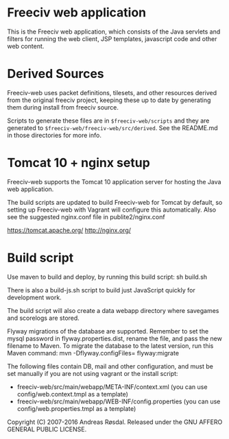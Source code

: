 Freeciv web application
=======================

This is the Freeciv web application, which consists of the Java servlets
and filters for running the web client, JSP templates, javascript code
and other web content.

Derived Sources
===============

Freeciv-web uses packet definitions, tilesets, and other resources
derived from the original freeciv project, keeping these up to date by
generating them during install from freeciv source.

Scripts to generate these files are in `$freeciv-web/scripts` and they
are generated to `$freeciv-web/freeciv-web/src/derived`. See the
README.md in those directories for more info.

Tomcat 10 + nginx setup
================================
Freeciv-web supports the Tomcat 10 application server for hosting the Java web application.

The build scripts are updated to build Freeciv-web for Tomcat by default,
so setting up Freeciv-web with Vagrant will configure this automatically.
Also see the suggested nginx.conf file in publite2/nginx.conf

  https://tomcat.apache.org/
  http://nginx.org/

Build script
============
Use maven to build and deploy, by running this build script:
sh build.sh

There is also a build-js.sh script to build just JavaScript quickly for development work.

The build script will also create a data webapp directory where savegames and scorelogs are stored.

Flyway migrations of the database are supported. Remember to set the mysql password in flyway.properties.dist, rename the file, and pass the new filename to Maven.
To migrate the database to the latest version, run this Maven command:
mvn -Dflyway.configFiles=<config-file-name> flyway:migrate

The following files contain DB, mail and other configuration, and must be set manually
if you are not using vagrant or the install script:

* freeciv-web/src/main/webapp/META-INF/context.xml  (you can use config/web.context.tmpl as a template)
* freeciv-web/src/main/webapp/WEB-INF/config.properties  (you can use config/web.properties.tmpl as a template)


Copyright (C) 2007-2016 Andreas Røsdal.
Released under the GNU AFFERO GENERAL PUBLIC LICENSE.
